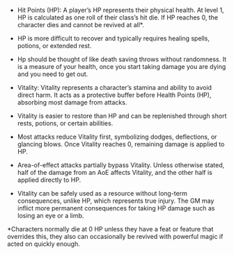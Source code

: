- Hit Points (HP): A player’s HP represents their physical health. At level 1, HP is calculated as one roll of their class’s hit die. If HP reaches 0, the character dies and cannot be revived at all*.
    

- HP is more difficult to recover and typically requires healing spells, potions, or extended rest.
    
- Hp should be thought of like death saving throws without randomness. It is a measure of your health, once you start taking damage you are dying and you need to get out. 
    

- Vitality: Vitality represents a character’s stamina and ability to avoid direct harm. It acts as a protective buffer before Health Points (HP), absorbing most damage from attacks.
    

- Vitality is easier to restore than HP and can be replenished through short rests, potions, or certain abilities.
    
- Most attacks reduce Vitality first, symbolizing dodges, deflections, or glancing blows. Once Vitality reaches 0, remaining damage is applied to HP.
    
- Area-of-effect attacks partially bypass Vitality. Unless otherwise stated, half of the damage from an AoE affects Vitality, and the other half is applied directly to HP.
    
- Vitality can be safely used as a resource without long-term consequences, unlike HP, which represents true injury. The GM may inflict more permanent consequences for taking HP damage such as losing an eye or a limb. 
    

*Characters normally die at 0 HP unless they have a feat or feature that overrides this, they also can occasionally be revived with powerful magic if acted on quickly enough.